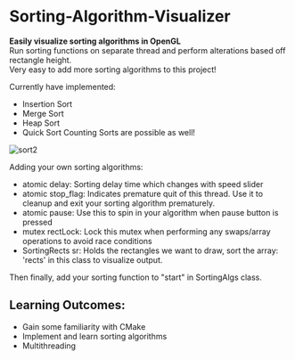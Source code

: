 # Sorting-Algorithm-Visualizer
**Easily visualize sorting algorithms in OpenGL** <br/>
Run sorting functions on separate thread and perform alterations based off rectangle height. <br/>
Very easy to add more sorting algorithms to this project! <br/>

Currently have implemented:
- Insertion Sort
- Merge Sort
- Heap Sort
- Quick Sort
Counting Sorts are possible as well!



![sort2](https://user-images.githubusercontent.com/69094266/194721122-fc3f53b8-faf0-479e-9e8a-f518e16c802f.gif)

Adding your own sorting algorithms:

- atomic<int> delay: Sorting delay time which changes with speed slider
- atomic<bool> stop_flag: Indicates premature quit of this thread. Use it to cleanup and exit your sorting algorithm prematurely.
- atomic<bool> pause: Use this to spin in your algorithm when pause button is pressed
- mutex rectLock: Lock this mutex when performing any swaps/array operations to avoid race conditions
- SortingRects sr: Holds the rectangles we want to draw, sort the array: 'rects' in this class to visualize output.

Then finally, add your sorting function to "start" in SortingAlgs class.


## Learning Outcomes:
- Gain some familiarity with CMake
- Implement and learn sorting algorithms
- Multithreading
